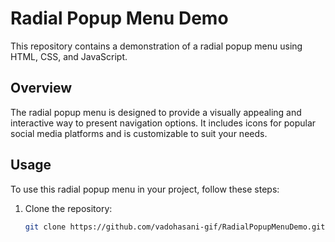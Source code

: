 # Radial Popup Menu Demo

This repository contains a demonstration of a radial popup menu using HTML, CSS, and JavaScript.

## Overview

The radial popup menu is designed to provide a visually appealing and interactive way to present navigation options. It includes icons for popular social media platforms and is customizable to suit your needs.


## Usage

To use this radial popup menu in your project, follow these steps:

1. Clone the repository:

   ```bash
   git clone https://github.com/vadohasani-gif/RadialPopupMenuDemo.gitt
